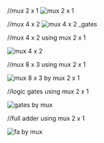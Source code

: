 //mux 2 x 1
![mux 2 x 1](https://user-images.githubusercontent.com/91768976/206729462-f900286f-26fd-4793-80fa-d36325fafe88.png)


//mux 4 x 2 
![mux 4 x 2 _gates](https://user-images.githubusercontent.com/91768976/206729494-cfeb7115-ed39-4392-b1d8-daaab103d891.png)


//mux 4 x 2 using mux 2 x 1

![mux 4 x 2](https://user-images.githubusercontent.com/91768976/206729515-2d9997a1-012f-41fa-b6e4-44acabf73eea.png)


//mux 8 x 3 using mux 2 x 1

![mux 8 x 3 by mux 2 x 1](https://user-images.githubusercontent.com/91768976/206729533-1c2b4c68-7fe2-4282-b60a-97bf9cf3df68.png)


//logic gates using mux 2 x 1

![gates by mux](https://user-images.githubusercontent.com/91768976/206729552-5348597c-192b-4028-a235-9bc09c268329.png)


//full adder using mux 2 x 1

![fa by mux](https://user-images.githubusercontent.com/91768976/206729560-16e607e4-d550-4dc0-b4a0-8c86110ae7a8.png)
